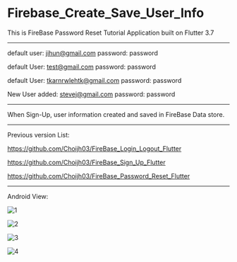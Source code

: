 # Firebase_Create_Save_User_Info

This is FireBase Password Reset Tutorial Application built on Flutter 3.7

-------------------------------------------------------------------------------------

default user: jihun@gmail.com password: password

default User: test@gmail.com password: password

default User: tkarnrwlehtk@gmail.com password: password

New User added: stevej@gmail.com password: password

-------------------------------------------------------------------------------------

When Sign-Up, user information created and saved in FireBase Data store.

-------------------------------------------------------------------------------------

Previous version List:

https://github.com/Choijh03/FireBase_Login_Logout_Flutter

https://github.com/Choijh03/FireBase_Sign_Up_Flutter

https://github.com/Choijh03/FireBase_Password_Reset_Flutter

-------------------------------------------------------------------------------------

Android View:

![1](https://user-images.githubusercontent.com/98497929/226222804-c0e3e4b5-4243-4f0b-a05b-9b996e11718c.PNG)

![2](https://user-images.githubusercontent.com/98497929/226222812-f2471e61-c4a1-44fb-9eef-55df0871afc5.PNG)

![3](https://user-images.githubusercontent.com/98497929/226222822-e67fb185-f1c0-4b6f-b70a-cc7e4577fcd3.PNG)

![4](https://user-images.githubusercontent.com/98497929/226222828-da511a16-0149-4c3d-8bcf-6bbf82f76732.PNG)



